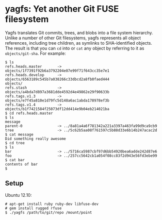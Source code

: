 # yagfs: Yet another Git FUSE filesystem

Yagfs translates Git commits, trees, and blobs into a file system hierarchy.
Unlike a number of other Git filesystems, yagfs represents all object
references, including tree children, as symlinks to SHA-identified objects. The
result is that you can `cd` into or `cat` any object by referring to it as
`objects/git-sha`. For example:

    $ ls
    refs.heads.master       -> objects/1f7391f92b6a3792204e07e99f71f643cc35e7e1
    refs.heads.develop      -> objects/6563189c545b7a038266c33dbcd2a8fb0faed444
    objects/
    refs.stash              -> objects/a4bda7d897a3681dde4592d4e49862e29f90633b
    refs.tags.v1.3          -> objects/e7f45a810e1d79fc5d148a6ac1abda178978ef3b
    refs.tags.v1.4          -> objects/b1f7421584f25073df12dd414e9b04eb214021ba
    $ cd refs.heads.master
    $ ls
    message
    parent-0                -> ../8a81a4a6f781342a221a3397a463fa99d9ca9cb9
    tree                    -> ../5c62b5aa08f761597c5b88d33e6b14b247acac2d
    $ cat message
    Did something really awesome
    $ cd tree
    $ ls
    bar                     -> ../5716ca5987cbf97d6bb54920bea6adde242d87e6
    foo                     -> ../257cc5642cb1a054f08cc83f2d943e56fd3ebe99
    $ cat bar
    contents of bar
    $

## Setup

Ubuntu 12.10:

    # apt-get install ruby ruby-dev libfuse-dev
    # gem install rugged rfuse
    $ ./yagfs /path/to/git/repo /mount/point
